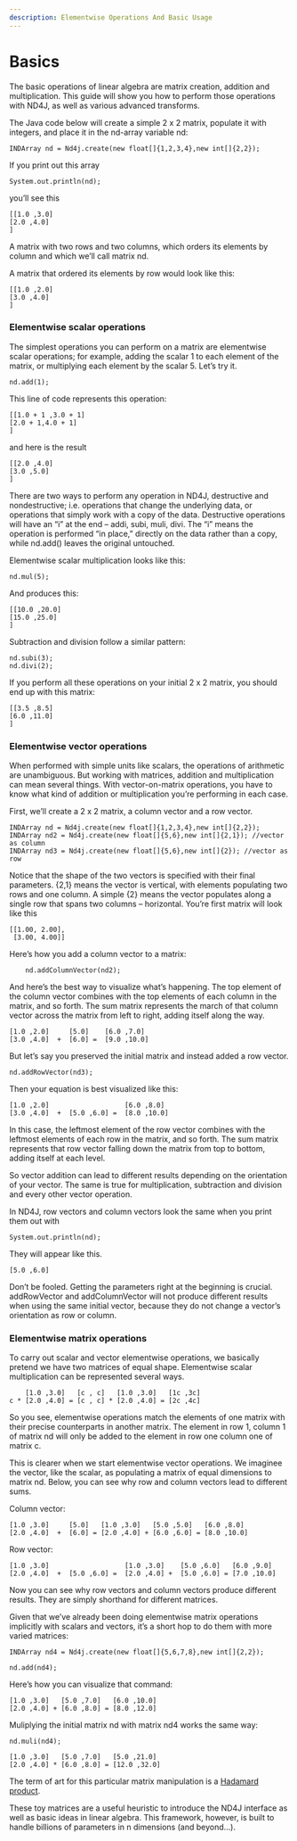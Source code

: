 ```yaml
---
description: Elementwise Operations And Basic Usage
---
```


# Basics

The basic operations of linear algebra are matrix creation, addition and multiplication. This guide will show you how to perform those operations with ND4J, as well as various advanced transforms.

The Java code below will create a simple 2 x 2 matrix, populate it with integers, and place it in the nd-array variable nd:

```text
INDArray nd = Nd4j.create(new float[]{1,2,3,4},new int[]{2,2});
```

If you print out this array

```text
System.out.println(nd);
```

you’ll see this

```text
[[1.0 ,3.0]
[2.0 ,4.0]
]
```

A matrix with two rows and two columns, which orders its elements by column and which we’ll call matrix nd.

A matrix that ordered its elements by row would look like this:

```text
[[1.0 ,2.0]
[3.0 ,4.0]
]
```

### Elementwise scalar operations <a id="elementwise-scalar-operations"></a>

The simplest operations you can perform on a matrix are elementwise scalar operations; for example, adding the scalar 1 to each element of the matrix, or multiplying each element by the scalar 5. Let’s try it.

```text
nd.add(1);
```

This line of code represents this operation:

```text
[[1.0 + 1 ,3.0 + 1]
[2.0 + 1,4.0 + 1]
]
```

and here is the result

```text
[[2.0 ,4.0]
[3.0 ,5.0]
]
```

There are two ways to perform any operation in ND4J, destructive and nondestructive; i.e. operations that change the underlying data, or operations that simply work with a copy of the data. Destructive operations will have an “i” at the end – addi, subi, muli, divi. The “i” means the operation is performed “in place,” directly on the data rather than a copy, while nd.add\(\) leaves the original untouched.

Elementwise scalar multiplication looks like this:

```text
nd.mul(5);
```

And produces this:

```text
[[10.0 ,20.0]
[15.0 ,25.0]
]
```

Subtraction and division follow a similar pattern:

```text
nd.subi(3);
nd.divi(2);
```

If you perform all these operations on your initial 2 x 2 matrix, you should end up with this matrix:

```text
[[3.5 ,8.5]
[6.0 ,11.0]
]
```

### Elementwise vector operations <a id="elementwise-vector-operations"></a>

When performed with simple units like scalars, the operations of arithmetic are unambiguous. But working with matrices, addition and multiplication can mean several things. With vector-on-matrix operations, you have to know what kind of addition or multiplication you’re performing in each case.

First, we’ll create a 2 x 2 matrix, a column vector and a row vector.

```text
INDArray nd = Nd4j.create(new float[]{1,2,3,4},new int[]{2,2});
INDArray nd2 = Nd4j.create(new float[]{5,6},new int[]{2,1}); //vector as column
INDArray nd3 = Nd4j.create(new float[]{5,6},new int[]{2}); //vector as row
```

Notice that the shape of the two vectors is specified with their final parameters. {2,1} means the vector is vertical, with elements populating two rows and one column. A simple {2} means the vector populates along a single row that spans two columns – horizontal. You’re first matrix will look like this

```text
[[1.00, 2.00],
 [3.00, 4.00]]
```

Here’s how you add a column vector to a matrix:

```text
    nd.addColumnVector(nd2);
```

And here’s the best way to visualize what’s happening. The top element of the column vector combines with the top elements of each column in the matrix, and so forth. The sum matrix represents the march of that column vector across the matrix from left to right, adding itself along the way.

```text
[1.0 ,2.0]     [5.0]    [6.0 ,7.0]
[3.0 ,4.0]  +  [6.0] =  [9.0 ,10.0]
```

But let’s say you preserved the initial matrix and instead added a row vector.

```text
nd.addRowVector(nd3);
```

Then your equation is best visualized like this:

```text
[1.0 ,2.0]                   [6.0 ,8.0]
[3.0 ,4.0]  +  [5.0 ,6.0] =  [8.0 ,10.0]
```

In this case, the leftmost element of the row vector combines with the leftmost elements of each row in the matrix, and so forth. The sum matrix represents that row vector falling down the matrix from top to bottom, adding itself at each level.

So vector addition can lead to different results depending on the orientation of your vector. The same is true for multiplication, subtraction and division and every other vector operation.

In ND4J, row vectors and column vectors look the same when you print them out with

```text
System.out.println(nd);
```

They will appear like this.

```text
[5.0 ,6.0]
```

Don’t be fooled. Getting the parameters right at the beginning is crucial. addRowVector and addColumnVector will not produce different results when using the same initial vector, because they do not change a vector’s orientation as row or column.

### Elementwise matrix operations <a id="elementwise-matrix-operations"></a>

To carry out scalar and vector elementwise operations, we basically pretend we have two matrices of equal shape. Elementwise scalar multiplication can be represented several ways.

```text
    [1.0 ,3.0]   [c , c]   [1.0 ,3.0]   [1c ,3c]
c * [2.0 ,4.0] = [c , c] * [2.0 ,4.0] = [2c ,4c]
```

So you see, elementwise operations match the elements of one matrix with their precise counterparts in another matrix. The element in row 1, column 1 of matrix nd will only be added to the element in row one column one of matrix c.

This is clearer when we start elementwise vector operations. We imaginee the vector, like the scalar, as populating a matrix of equal dimensions to matrix nd. Below, you can see why row and column vectors lead to different sums.

Column vector:

```text
[1.0 ,3.0]     [5.0]   [1.0 ,3.0]   [5.0 ,5.0]   [6.0 ,8.0]
[2.0 ,4.0]  +  [6.0] = [2.0 ,4.0] + [6.0 ,6.0] = [8.0 ,10.0]
```

Row vector:

```text
[1.0 ,3.0]                   [1.0 ,3.0]    [5.0 ,6.0]   [6.0 ,9.0]    
[2.0 ,4.0]  +  [5.0 ,6.0] =  [2.0 ,4.0] +  [5.0 ,6.0] = [7.0 ,10.0]
```

Now you can see why row vectors and column vectors produce different results. They are simply shorthand for different matrices.

Given that we’ve already been doing elementwise matrix operations implicitly with scalars and vectors, it’s a short hop to do them with more varied matrices:

```text
INDArray nd4 = Nd4j.create(new float[]{5,6,7,8},new int[]{2,2});

nd.add(nd4);
```

Here’s how you can visualize that command:

```text
[1.0 ,3.0]   [5.0 ,7.0]   [6.0 ,10.0]
[2.0 ,4.0] + [6.0 ,8.0] = [8.0 ,12.0]
```

Muliplying the initial matrix nd with matrix nd4 works the same way:

```text
nd.muli(nd4);

[1.0 ,3.0]   [5.0 ,7.0]   [5.0 ,21.0]
[2.0 ,4.0] * [6.0 ,8.0] = [12.0 ,32.0]
```

The term of art for this particular matrix manipulation is a [Hadamard product](https://en.wikipedia.org/wiki/Hadamard_product_%28matrices%29).

These toy matrices are a useful heuristic to introduce the ND4J interface as well as basic ideas in linear algebra. This framework, however, is built to handle billions of parameters in n dimensions \(and beyond…\).

